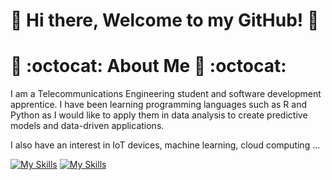 # 👋 Hi there, Welcome to my GitHub! 👋


# 🔭 :octocat: About Me 🔭 :octocat:

I am a Telecommunications Engineering student and software development apprentice. 
I have been learning programming languages such as R and Python as I would like to apply them in data analysis to create predictive models and data-driven applications.

I also have an interest in IoT devices, machine learning, cloud computing ...


[![My Skills](https://skillicons.dev/icons?i=github,r,python,cpp,mysql,arduino,raspberrypi,js,html,css)](https://skillicons.dev)
[![My Skills](https://skillicons.dev/icons?i=vscode,git,linux,latex,md,windows,mint,ubuntu,debian,gcp)](https://skillicons.dev)

<!---

## 🔭 :octocat: About Me 🔭 :octocat:

I’m an enthusiastic learner passionate about technology, constantly exploring the fields of:

* 💻 Software Development
* 📊 Data Analysis
* 📡 Telecommunications
* ⚡ Electronics
* 🤖 Automation & IoT with Arduino and Raspberry Pi

## 🛠️ Skills & Interests

I’m currently learning:

* Python
* R
* C++
* Html
* JavaScript
* SQL

Additionally, I’m interested in:

* Web Development
* Open-Source Contributions
* Machine Learning
* Natural Language Processing
* Computer Vision

## ⚙️ Projects

I like working on exciting projects that involve:

* Developing software applications and tools
* Automating tasks using microcontrollers (Arduino, Raspberry Pi)
* Analyzing and visualizing data to uncover insights
* Building and experimenting with electronic circuits

## 📘 Current Goals

* Deepening my knowledge in software development and engineering concepts
* Expanding my skills in data analysis and statistical modeling
* Dive deeper into IoT, smart devices, and automation



😅 I’m open to receiving guidance on anything I’m currently exploring and learning! ! 😅
I seek to learn from others who contribute to my knowledge.

-->



